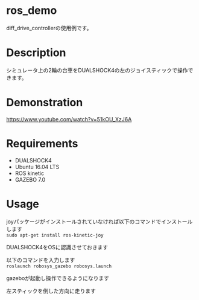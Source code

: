 # ros_demo
diff_drive_controllerの使用例です。

# Description
シミュレータ上の2輪の台車をDUALSHOCK4の左のジョイスティックで操作できます。

# Demonstration
https://www.youtube.com/watch?v=51kOU_XzJ6A

# Requirements
* DUALSHOCK4
* Ubuntu 16.04 LTS
* ROS kinetic
* GAZEBO 7.0

# Usage

joyパッケージがインストールされていなければ以下のコマンドでインストールします  
`sudo apt-get install ros-kinetic-joy`

DUALSHOCK4をOSに認識させておきます

以下のコマンドを入力します  
`roslaunch robosys_gazebo robosys.launch`

gazeboが起動し操作できるようになります 

左スティックを倒した方向に走ります
